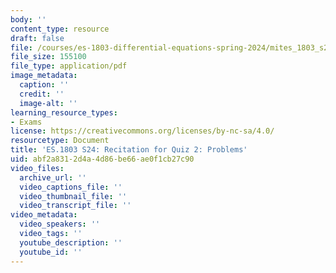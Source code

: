 ```yaml
---
body: ''
content_type: resource
draft: false
file: /courses/es-1803-differential-equations-spring-2024/mites_1803_s24_quiz2-recit.pdf
file_size: 155100
file_type: application/pdf
image_metadata:
  caption: ''
  credit: ''
  image-alt: ''
learning_resource_types:
- Exams
license: https://creativecommons.org/licenses/by-nc-sa/4.0/
resourcetype: Document
title: 'ES.1803 S24: Recitation for Quiz 2: Problems'
uid: abf2a831-2d4a-4d86-be66-ae0f1cb27c90
video_files:
  archive_url: ''
  video_captions_file: ''
  video_thumbnail_file: ''
  video_transcript_file: ''
video_metadata:
  video_speakers: ''
  video_tags: ''
  youtube_description: ''
  youtube_id: ''
---
```

